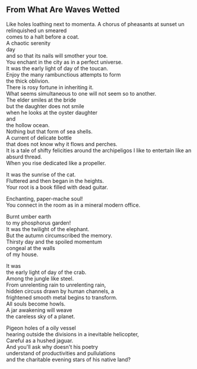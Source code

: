 From What Are Waves Wetted
--------------------------
Like holes loathing next to momenta. A chorus of pheasants at sunset un relinquished un smeared  
comes to a halt before a coat.  
A chaotic serenity  
day  
and so that its nails will smother your toe.  
You enchant in the city as in a perfect universe.  
It was the early light of day of the toucan.  
Enjoy the many rambunctious attempts to form  
the thick oblivion.  
There is rosy fortune in inheriting it.  
What seems simultaneous to one will not seem so to another.  
The elder smiles at the bride  
but the daughter does not smile  
when he looks at the oyster daughter  
and  
the hollow ocean.  
Nothing but that form of sea shells.  
A current of delicate bottle  
that does not know why it flows and perches.  
It is a tale of shifty felicities around the archipeligos I like to entertain like an absurd thread.  
When you rise dedicated like a propeller.  
  
It was the sunrise of the cat.  
Fluttered and then began in the heights.  
Your root is a book filled with dead guitar.  
  
Enchanting, paper-mache soul!  
You connect in the room as in a mineral modern office.  
  
Burnt umber earth  
to my phosphorus garden!  
It was the twilight of the elephant.  
But the autumn circumscribed the memory.  
Thirsty day and the spoiled momentum  
congeal at the walls  
of my house.  
  
It was  
the early light of day of the crab.  
Among the jungle like steel.  
From unrelenting rain to unrelenting rain,  
hidden circuss drawn by human channels, a  
frightened smooth metal begins to transform.  
All souls become howls.  
A jar awakening will weave  
the careless sky of a planet.  
  
Pigeon holes of a oily vessel  
hearing outside the divisions in a inevitable helicopter,  
Careful as a hushed jaguar.  
And you'll ask why doesn't his poetry  
understand of productivities and pullulations  
and the charitable evening stars of his native land?  
